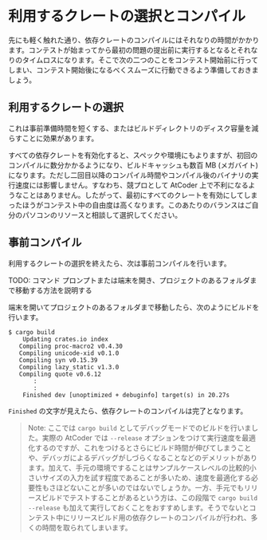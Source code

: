 <!-- -*- coding:utf-8-unix -*- -->

# 利用するクレートの選択とコンパイル

先にも軽く触れた通り、依存クレートのコンパイルにはそれなりの時間がかかります。コンテストが始まってから最初の問題の提出前に実行するとなるとそれなりのタイムロスになります。そこで次の二つのことをコンテスト開始前に行ってしまい、コンテスト開始後になるべくスムーズに行動できるよう準備しておきましょう。

## 利用するクレートの選択

これは事前準備時間を短くする、またはビルドディレクトリのディスク容量を減らすことに効果があります。

すべての依存クレートを有効化すると、スペックや環境にもよりますが、初回のコンパイルに数分かかるようになり、ビルドキャッシュも数百 MB (メガバイト) になります。ただし二回目以降のコンパイル時間やコンパイル後のバイナリの実行速度には影響しません。すなわち、競プロとして AtCoder 上で不利になるようなことはありません。したがって、最初にすべてのクレートを有効にしてしまったほうがコンテスト中の自由度は高くなります。このあたりのバランスはご自分のパソコンのリソースと相談して選択してください。

## 事前コンパイル

利用するクレートの選択を終えたら、次は事前コンパイルを行います。

TODO: コマンド プロンプトまたは端末を開き、プロジェクトのあるフォルダまで移動する方法を説明する

端末を開いてプロジェクトのあるフォルダまで移動したら、次のようにビルドを行います。

```console
$ cargo build
    Updating crates.io index
   Compiling proc-macro2 v0.4.30
   Compiling unicode-xid v0.1.0
   Compiling syn v0.15.39
   Compiling lazy_static v1.3.0
   Compiling quote v0.6.12
       :
       :
    Finished dev [unoptimized + debuginfo] target(s) in 20.27s
```

`Finished` の文字が見えたら、依存クレートのコンパイルは完了となります。

> Note: ここでは `cargo build` としてデバッグモードでのビルドを行いました。実際の AtCoder では `--release` オプションをつけて実行速度を最適化するのですが、これをつけるとさらにビルド時間が伸びてしまうことや、デバッガによるデバッグがしづらくなることなどのデメリットがあります。加えて、手元の環境ですることはサンプルケースレベルの比較的小さいサイズの入力を試す程度であることが多いため、速度を最適化する必要性もさほどないことが多いのではないでしょうか。一方、手元でもリリースビルドでテストすることがあるという方は、この段階で `cargo build --release` も加えて実行しておくことをおすすめします。そうでないとコンテスト中にリリースビルド用の依存クレートのコンパイルが行われ、多くの時間を取られてしまいます。
